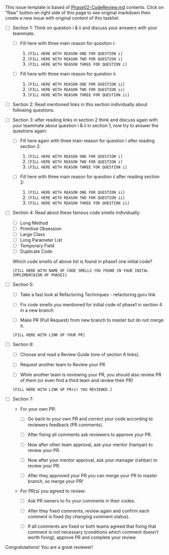 This issue template is based of [Phase02-CodeReview.md](README.md) contents.
Click on "Raw" button on right side of this page to see original markdown then create a new issue with original content of this tasklist:


- [ ] Section 1: Think on question i & ii and discuss your answers with your teammate.
  - [ ] Fill here with three main reason for question i:
    1. `[FILL HERE WITH REASON ONE FOR QUESTION i]`
    1. `[FILL HERE WITH REASON TWO FOR QUESTION i]`
    1. `[FILL HERE WITH REASON THREE FOR QUESTION i]`

  - [ ] Fill here with three main reason for question ii:
    1. `[FILL HERE WITH REASON ONE FOR QUESTION ii]`
    1. `[FILL HERE WITH REASON TWO FOR QUESTION ii]`
    1. `[FILL HERE WITH REASON THREE FOR QUESTION ii]`

- [ ] Section 2: Read mentioned links in this section individually about following questions.

- [ ] Section 3: after reading links in section 2 think and discuss again with your teammate about question i & ii in section 1, now try to answer the questions again:
  - [ ] Fill here again with three main reason for question i after reading section 2:
    1. `[FILL HERE WITH REASON ONE FOR QUESTION i]`
    1. `[FILL HERE WITH REASON TWO FOR QUESTION i]`
    1. `[FILL HERE WITH REASON THREE FOR QUESTION i]`

  - [ ] Fill here with three main reason for question ii after reading section 2:
    1. `[FILL HERE WITH REASON ONE FOR QUESTION ii]`
    1. `[FILL HERE WITH REASON TWO FOR QUESTION ii]`
    1. `[FILL HERE WITH REASON THREE FOR QUESTION ii]`
 
- [ ] Section 4: Read about these famous code smells individually:
  - [ ] Long Method
  - [ ] Primitive Obsession
  - [ ] Large Class
  - [ ] Long Parameter List
  - [ ] Temporary Field
  - [ ] Duplicate Code
  
  Which code smells of above list is found in phase1 one initial code?
  
  `[FILL HERE WITH NAME OF CODE SMELLS YOU FOUND IN YOUR INITAL IMPLEMENTAION OF PHASE1]`

- [ ] Section 5: 
  - [ ] Take a fast look at Refactoring Techniques - refactoring.guru link

  - [ ] Fix code smells you mentioned for initial code of phase1 in section 4 in a new branch

  - [ ] Make PR (Pull Request) from new branch to master but do not merge it.

  `[FILL HERE WITH LINK OF YOUR PR]`

- [ ] Section 6: 
  - [ ] Choose and read a Review Guide (one of section 6 links).

  - [ ] Request another team to Review your PR

  - [ ] While another team is reviewing your PR, you should also review PR of them (or even find a third team and review their PR) 

  `[FILL HERE WITH LINK OF PR(s) YOU REVIEWED.]`

- [ ] Section 7:
  * For your own PR:
    - [ ] Go back to your own PR and correct your code according to reviewers feedback (PR comments).

    - [ ] After fixing all comments ask reviewers to approve your PR.
    
    - [ ] Now after other team approval, ask your mentor (hamyar) to review your PR.
    
    - [ ] Now after your mentor approval, ask your manager (rahbar) to review your PR.

    - [ ] After they approved your PR you can merge your PR to master branch, so merge your PR!

  * For PR(s) you agreed to review:
    - [ ] Ask PR owners to fix your comments in their codes.

    - [ ] After they fixed comments, review again and confirm each comment is fixed (by changing comment status).

    - [ ] If all comments are fixed or both teams agreed that fixing that comment is not necessary (conditions which comment doesn't worth fixing), approve PR and complete your review.

Congratulations! You are a great reviewer!
